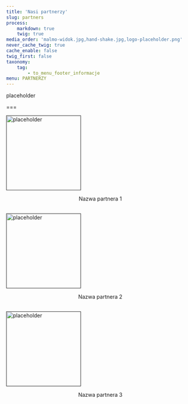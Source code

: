 ```yaml
---
title: 'Nasi partnerzy'
slug: partners
process:
    markdown: true
    twig: true
media_order: 'malmo-widok.jpg,hand-shake.jpg,logo-placeholder.png'
never_cache_twig: true
cache_enable: false
twig_first: false
taxonomy:
    tag:
        - to_menu_footer_informacje
menu: PARTNERZY
---
```


placeholder

===
<div id="partnersBox">
    <div class = "partners">
        <a href=""> <img src="/eu/user/pages/06.partnerzy/logo-placeholder.png" alt="placeholder" style="width: 200px;border:none"> </a> <br>
        <p style="text-align: center"> Nazwa partnera 1 </p> <br>
        <a href=""> <img src="/eu/user/pages/06.partnerzy/logo-placeholder.png" alt="placeholder" style="width: 200px;border:none"> </a> <br>
        <p style="text-align: center"> Nazwa partnera 2 </p> <br>
        <a href=""> <img src="/eu/user/pages/06.partnerzy/logo-placeholder.png" alt="placeholder" style="width: 200px;border:none"> </a> <br>
        <p style="text-align: center"> Nazwa partnera 3 </p> <br>
    </div>
</div>